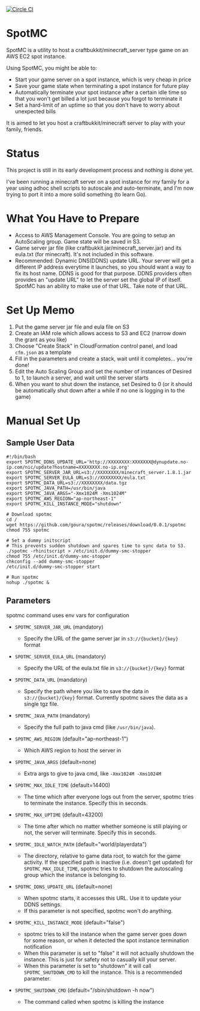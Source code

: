 [![Circle CI](https://circleci.com/gh/goura/spotmc.svg?style=svg)](https://circleci.com/gh/goura/spotmc)

SpotMC
=======
SpotMC is a utility to host a craftbukkit/minecraft_server type game on an AWS EC2 spot instance.

Using SpotMC, you might be able to:
* Start your game server on a spot instance, which is very cheap in price
* Save your game state when terminating a spot instance for future play
* Automatically terminate your spot instance after a certain idle time so that you won't get billed a lot just because you forgot to terminate it
* Set a hard-limit of an uptime so that you don't have to worry about unexpected bills

It is aimed to let you host a craftbukkit/minecraft server to play with your family, friends.

Status
=======
This project is still in its early development process and nothing is done yet.

I've been running a minecraft server on a spot instance for my family
for a year using adhoc shell scripts to autoscale and auto-terminate,
and I'm now trying to port it into a more solid something (to learn Go).

What You Have to Prepare
=========================
- Access to AWS Management Console. You are going to setup an AutoScaling group. Game state will be saved in S3.
- Game server jar file (like craftbukkit.jar/minecraft_server.jar) and its eula.txt (for minecraft). It's not included in this software.
- Recommended: Dynamic DNS(DDNS) update URL. Your server will get a different IP address everytime it launches, so you should want a way to fix its host name. DDNS is good for that purpose. DDNS providers often provides an "update URL" to let the server set the global IP of itself. SpotMC has an ability to make use of that URL. Take note of that URL.

Set Up Memo
============
1. Put the game server jar file and eula file on S3
2. Create an IAM role which allows access to S3 and EC2 (narrow down the grant as you like)
3. Choose "Create Stack" in  CloudFormation control panel, and load `cfm.json` as a template
4. Fill in the parameters and create a stack, wait until it completes... you're done!
5. Edit the Auto Scaling Group and set the number of instances of Desired to 1, to launch a server, and wait until the server starts
6. When you want to shut down the instance, set Desired to 0 (or it should be automatically shut down after a while if no one is logging in to the game)


Manual Set Up
==============

Sample User Data 
-------------------
```
#!/bin/bash
export SPOTMC_DDNS_UPDATE_URL='http://XXXXXXXX:XXXXXXX@dynupdate.no-ip.com/nic/update?hostname=XXXXXXXX.no-ip.org'
export SPOTMC_SERVER_JAR_URL=s3://XXXXXXXX/minecraft_server.1.8.1.jar
export SPOTMC_SERVER_EULA_URL=s3://XXXXXXXX/eula.txt
export SPOTMC_DATA_URL=s3://XXXXXXXX/data.tgz
export SPOTMC_JAVA_PATH=/usr/bin/java
export SPOTMC_JAVA_ARGS="-Xmx1024M -Xms1024M"
export SPOTMC_AWS_REGION="ap-northeast-1"
export SPOTMC_KILL_INSTANCE_MODE="shutdown"

# Download spotmc
cd /
wget https://github.com/goura/spotmc/releases/download/0.0.1/spotmc
chmod 755 spotmc

# Set a dummy initscript
# This prevents sudden shutdown and spares time to sync data to S3.
./spotmc -rhinitscript > /etc/init.d/dummy-smc-stopper
chmod 755 /etc/init.d/dummy-smc-stopper
chkconfig --add dummy-smc-stopper
/etc/init.d/dummy-smc-stopper start

# Run spotmc
nohup ./spotmc &
```


Parameters
------------

spotmc command uses env vars for configuration

* `SPOTMC_SERVER_JAR_URL` (mandatory)
    * Specify the URL of the game server jar in `s3://{bucket}/{key}` format

* `SPOTMC_SERVER_EULA_URL` (mandatory)
    * Specify the URL of the eula.txt file in `s3://{bucket}/{key}` format

* `SPOTMC_DATA_URL` (mandatory)
    * Specify the path where you like to save the data in `s3://{bucket}/{key}` format. Currently spotmc saves the data as a single tgz file.

* `SPOTMC_JAVA_PATH` (mandatory)
    * Specify the full path to java cmd (like `/usr/bin/java`).

* `SPOTMC_AWS_REGION` (default="ap-northeast-1")
    * Which AWS region to host the server in

* `SPOTMC_JAVA_ARGS` (default=none)
    * Extra args to give to java cmd, like `-Xmx1024M -Xms1024M`

* `SPOTMC_MAX_IDLE_TIME` (default=14400)
    * The time which after everyone logs out from the server, spotmc tries to terminate the instance. Specify this in seconds.

* `SPOTMC_MAX_UPTIME` (default=43200)
    * The time after which no matter whether someone is still playing or not, the server will terminate. Specify this in seconds.

* `SPOTMC_IDLE_WATCH_PATH` (default="world/playerdata")
    * The directory, relative to game data root, to watch for the game activity. If the specified path is inactive (i.e. doesn't get updated) for `SPOTMC_MAX_IDLE_TIME`, spotmc tries to shutdown the autoscaling group which the instance is belonging to.

* `SPOTMC_DDNS_UPDATE_URL` (default=none)
    * When spotmc starts, it accesses this URL. Use it to update your DDNS settings.
    * If this parameter is not specified, spotmc won't do anything.

* `SPOTMC_KILL_INSTANCE_MODE` (default="false")
    * spotmc tries to kill the instance when the game server goes down for some reason, or when it detected the spot instance termination notification
    * When this parameter is set to "false" it will not actually shutdown the instance. This is just for safety not to casually kill your server.
    * When this parameter is set to "shutdown" it will call `SPOTMC_SHUTDOWN_CMD` to kill the instance. This is a recommended parameter.

* `SPOTMC_SHUTDOWN_CMD` (default="/sbin/shutdown -h now")
    * The command called when spotmc is killing the instance
